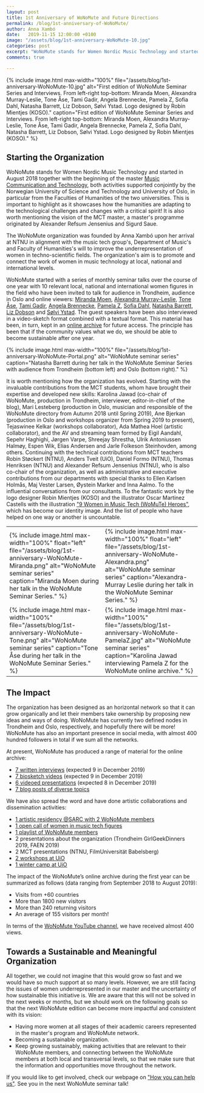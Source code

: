 ```yaml
---
layout: post
title: 1st Anniversary of WoNoMute and Future Directions
permalink: /blog/1st-anniversary-of-WoNoMute/
author: Anna Xambó
date:   2019-11-15 12:00:00 +0100
image: "/assets/blog/1st-anniversary-WoNoMute-10.jpg"
categories: post
excerpt: "WoNoMute stands for Women Nordic Music Technology and started in August 2018 together with the beginning of the master Music Communication and Technology, both activities supported conjointly by the Norwegian University of Science and Technology and University of Oslo, in particular from the Faculties of Humanities of the two universities. "
comments: true

---
```


{% include image.html
max-width="100%" file="/assets/blog/1st-anniversary-WoNoMute-10.jpg"
alt="First edition of WoNoMute Seminar Series and Interviews. From left-right top-bottom: Miranda Moen, Alexandra Murray-Leslie, Tone Åse, Tami Gadir, Angela Brennecke, Pamela Z, Sofia Dahl, Natasha Barrett, Liz Dobson, Sølvi Ystad. Logo designed by Robin Mientjes (KOSO)." caption="First edition of WoNoMute Seminar Series and Interviews. From left-right top-bottom: Miranda Moen, Alexandra Murray-Leslie, Tone Åse, Tami Gadir, Angela Brennecke, Pamela Z, Sofia Dahl, Natasha Barrett, Liz Dobson, Sølvi Ystad. Logo designed by Robin Mientjes (KOSO)." %}

## Starting the Organization

WoNoMute stands for Women Nordic Music Technology and started in August 2018 together with the beginning of the master [Music Communication and Technology](https://www.ntnu.edu/studies/mmct), both activities supported conjointly by the Norwegian University of Science and Technology and University of Oslo, in particular from the Faculties of Humanities of the two universities. This is important to highlight as it showcases how the humanities are adapting to the technological challenges and changes with a critical spirit! It is also worth mentioning the vision of the MCT master, a master's programme originated by Alexander Refsum Jensenius and Sigurd Saue. 

The WoNoMute organization was founded by Anna Xambó upon her arrival at NTNU in alignment with the music tech group's, Department of Music's and Faculty of Humanities's will to improve the underrepresentation of women in techno-scientific fields. The organization's aim is to promote and connect the work of women in music technology at local, national and international levels.

WoNoMute started with a series of monthly seminar talks over the course of one year with 10 relevant local, national and international women figures in the field who have been invited to talk for audience in Trondheim, audience in Oslo and online viewers: [Miranda Moen](http://wonomute.no/seminars/2018-10-17-miranda-moen-seminar-talk.html), [Alexandra Murray-Leslie](http://wonomute.no/seminars/2018-11-11-alexandra-murray-leslie-seminar-talk.html), [Tone Åse](http://wonomute.no/seminars/2019-01-10-tone-aase-seminar-talk.html), [Tami Gadir](http://wonomute.no/seminars/2019-01-25-tami-gadir-seminar-talk.html), [Angela Brennecke](http://wonomute.no/seminars/2019-02-11-angela-brennecke-seminar-talk.html), [Pamela Z](http://wonomute.no/seminars/pamela-z-seminar-talk), [Sofia Dahl](http://wonomute.no/seminars/sofia-dahl-seminar-talk), [Natasha Barrett](http://wonomute.no/seminars/natasha-barrett-seminar-talk), [Liz Dobson](http://wonomute.no/seminars/liz-dobson-seminar-talk) and [Sølvi Ystad](http://wonomute.no/seminars/soelvi-ystad-seminar-talk). The guest speakers have been also interviewed in a video-sketch format combined with a textual format. This material has been, in turn, kept in an [online archive](https://wonomute.no) for future access. The principle has been that if the community values what we do, we should be able to become sustainable after one year.

{% include image.html
max-width="100%" file="/assets/blog/1st-anniversary-WoNoMute-Portal.png"
alt="WoNoMute seminar series" caption="Natasha Barrett during her talk in the WoNoMute Seminar Series with audience from Trondheim (bottom left) and Oslo (bottom right)." %}

It is worth mentioning how the organization has evolved. Starting with the invaluable contributions from the MCT students, whom have brought their expertise and developed new skills: Karolina Jawad (co-chair of WoNoMute, production in Trondheim, interviewer, editor-in-chief of the blog), Mari Lesteberg (production in Oslo, musician and responsible of the WoNoMute directory from Autumn 2018 until Spring 2019), Ane Bjerkan (production in Oslo and workshops organizer from Spring 2019 to present), Tejaswinee Kelkar (workshops collaborator), Ada Mathea Hoel (artistic collaborator), and the AV and streaming team formed by Eigil Aandahl, Sepehr Haghighi, Jørgen Varpe, Shreejay Shrestha, Ulrik Antoniussen Halmøy, Espen Wik, Elias Andersen and Jarle Folkeson Steinhovden, among others. Continuing with the technical contributions from MCT teachers Robin Støckert (NTNU), Anders Tveit (UiO), Daniel Formo (NTNU), Thomas Henriksen (NTNU) and Alexander Refsum Jensenius (NTNU), who is also co-chair of the organization, as well as administrative and executive contributions from our departments with special thanks to Ellen Karlsen Holmås, Maj Vester Larsen, Øystein Marker and Inna Aalmo. To the influential conversations from our consultants. To the fantastic work by the logo designer Robin Mientjes (KOSO) and the illustrator Oscar Martinez Castells with the illustration ["9 Women in Music Tech (WoMuTe) Heroes"](http://wonomute.no/assets/downloads/WoNoMuTe-March-8-2019-A3.jpg), which has become our identity image. And the list of people who have helped on one way or another is uncountable. 


<table>
<tr>
<td width="50%">{% include image.html
max-width="100%" float="left" file="/assets/blog/1st-anniversary-WoNoMute-Miranda.png"
alt="WoNoMute seminar series" caption="Miranda Moen during her talk in the WoNoMute Seminar Series." %}</td>
<td width="50%">{% include image.html
max-width="100%" float="left" file="/assets/blog/1st-anniversary-WoNoMute-Alexandra.png"
alt="WoNoMute seminar series" caption="Alexandra-Murray Leslie during her talk in the WoNoMute Seminar Series." %}</td>
</tr>
<tr>
<td>{% include image.html
max-width="100%" file="/assets/blog/1st-anniversary-WoNoMute-Tone.png"
alt="WoNoMute seminar series" caption="Tone Åse during her talk in the WoNoMute Seminar Series." %}</td>
<td>{% include image.html
max-width="100%" file="/assets/blog/1st-anniversary-WoNoMute-PamelaZ.jpg"
alt="WoNoMute seminar series" caption="Karolina Jawad interviewing Pamela Z for the WoNoMute online archive." %}</td>
</tr>
</table>

## The Impact

The organization has been designed as an horizontal network so that it can grow organically and let their members take ownership by proposing new ideas and ways of doing. WoNoMute has currently two defined nodes in Trondheim and Oslo, respectively, and hopefully there will be more! WoNoMute has also an important presence in social media, with almost 400 hundred followers in total if we sum all the networks.

At present, WoNoMute has produced a range of material for the online archive:
- [7 written interviews](/interviews/) (expected 9 in December 2019)
- [7 biosketch videos](https://www.youtube.com/channel/UCpQAKbKQkieNgblhtV1Z8MA) (expected 9 in December 2019)
- [6 videoed presentations](https://www.youtube.com/channel/UCpQAKbKQkieNgblhtV1Z8MA) (expected 8 in December 2019)
- [7 blog posts of diverse topics](/blog/)

We have also spread the word and have done artistic collaborations and dissemination activities:

- [1 artistic residency @SARC with 2 WoNoMute members](http://wonomute.no/post/2019/02/13/Connecting-through-connection-A-new-and-futuristic-way-of-performing.html)
- [1 open call of women in music tech figures](http://wonomute.no/2019-03-08-international-womens-day-womute-heroes/)
- [1 playlist of WoNoMute members](http://wonomute.no/blog/10th-anniversary-festival-en-tiempo-real-wonomute-playlist/)
- 2 presentations about the organization (Trondheim GirlGeekDinners 2019, FAEN 2019)
- 2 MCT presentations (NTNU, FilmUniversität Babelsberg)
- [2 workshops at UiO](http://wonomute.no/workshops/)
- [1 winter camp at UiO](http://wonomute.no/blog/WoNoMute-Oslo-has-started/)

The impact of the WoNoMute’s online archive during the first year can be summarized as follows (data ranging from September 2018 to August 2019):

- Visits from +60 countries
- More than 1800 new visitors
- More than 240 returning visitors
- An average of 155 visitors per month!

In terms of the [WoNoMute YouTube channel](https://www.youtube.com/channel/UCpQAKbKQkieNgblhtV1Z8MA), we have received almost 400 views.

## Towards a Sustainable and Meaningful Organization

All together, we could not imagine that this would grow so fast and we would have so much support at so many levels. However, we are still facing the issues of women underrepresented in our master and the uncertainty of how sustainable this initiative is. We are aware that this will not be solved in the next weeks or months, but we should work on the following goals so that the next WoNoMute edition can become more impactful and consistent with its vision:

- Having more women at all stages of their academic careers represented in the master's program and WoNoMute network.
- Becoming a sustainable organization.
- Keep growing sustainably, making activities that are relevant to their WoNoMute members, and connecting between the WoNoMute members at both local and transversal levels, so that we make sure that the information and opportunities move throughout the network.

If you would like to get involved, check our webpage on ["How you can help us"](http://wonomute.no/about/how-can-you-help-us/). See you in the next WoNoMute seminar talk!